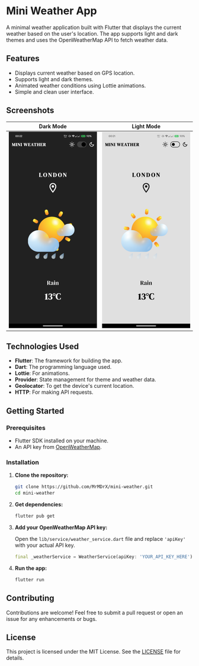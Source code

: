 # Mini Weather App

A minimal weather application built with Flutter that displays the current weather based on the user's location. The app supports light and dark themes and uses the OpenWeatherMap API to fetch weather data.

## Features

- Displays current weather based on GPS location.
- Supports light and dark themes.
- Animated weather conditions using Lottie animations.
- Simple and clean user interface.

## Screenshots

| **Dark Mode** | **Light Mode** |
| --- | --- |
| ![Dark Mode](https://github.com/MrMDrX/mini-weather/blob/main/images/screenshots/dark.png) | ![Light Mode](https://github.com/MrMDrX/mini-weather/blob/main/images/screenshots/light.png) |

## Technologies Used

- **Flutter**: The framework for building the app.
- **Dart**: The programming language used.
- **Lottie**: For animations.
- **Provider**: State management for theme and weather data.
- **Geolocator**: To get the device's current location.
- **HTTP**: For making API requests.

## Getting Started

### Prerequisites

- Flutter SDK installed on your machine.
- An API key from [OpenWeatherMap](https://openweathermap.org/api).

### Installation

1. **Clone the repository:**

   ```bash
   git clone https://github.com/MrMDrX/mini-weather.git
   cd mini-weather
   ```

2. **Get dependencies:**

   ```bash
   flutter pub get
   ```

3. **Add your OpenWeatherMap API key:**

   Open the `lib/service/weather_service.dart` file and replace `'apiKey'` with your actual API key.

   ```dart
   final _weatherService = WeatherService(apiKey: 'YOUR_API_KEY_HERE');
   ```

4. **Run the app:**

   ```bash
   flutter run
   ```

## Contributing

Contributions are welcome! Feel free to submit a pull request or open an issue for any enhancements or bugs.

## License

This project is licensed under the MIT License. See the [LICENSE](LICENSE.md) file for details.